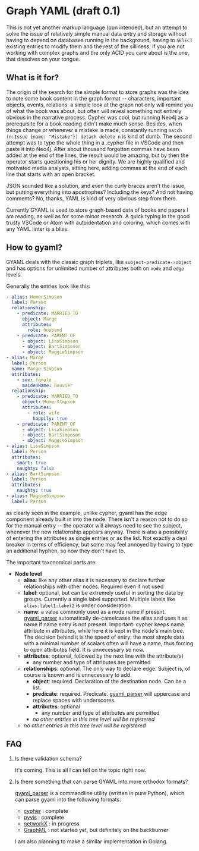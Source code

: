 # Graph YAML (draft 0.1)

This is not yet another markup language (pun intended), but an attempt to solve the issue of relatively simple manual data entry and storage without having to depend on databases running in the background, having to `SElECT` existing entries to modify them and the rest of the silliness, if you are not working with complex graphs and the only ACID you care about is the one, that dissolves on your tongue.

## What is it for?

The origin of the search for the simple format to store graphs was the idea to note some book content in the graph format -- characters, important objects, events, relations: a simple look at the graph not only will remind you of what the book was about, but often will reveal something not entirely obvious in the narrative process. Cypher was cool, but running Neo4j as a prerequisite for a book reading didn't make much sense. Besides, when things change or whenever a mistake is made, constantly running `match (n:Issue {name: "Mistake"}) detach delete n` is kind of dumb. The second attempt was to type the whole thing in a .cypher file in VSCode and then paste it into Neo4j. After about thousand forgotten commas have been added at the end of the lines, the result would be amazing, but by then the operator starts questioning his or her dignity. We are highly qualified and motivated media analysts, sitting here, adding commas at the end of each line that starts with an open bracket.

JSON sounded like a solution, and even the curly braces aren't the issue, but putting everything into apostrophes? Including the keys? And not having comments? No, thanks, YAML is kind of very obvious step from there.

Currently GYAML is used to store graph-based data of books and papers I am reading, as well as for some minor research. A quick typing in the good trusty VSCode or Atom with autoidentation and coloring, which comes with any YAML linter is a bliss. 


## How to gyaml?

GYAML deals with the classic graph triplets, like `subject-predicate->object` and has options for unlimited number of attributes both on `node` and `edge` levels.

Generally the entries look like this:

```yml
- alias: HomerSimpson
  label: Person
  relationship:
    - predicate: MARRIED_TO
      object: Marge
      attributes:
        role: husband
    - predicate: PARENT_OF
      - object: LisaSimpson
      - object: BartSimposon
      - object: MaggieSimpson
- alias: Marge
  label: Person
  name: Marge Simpson
  attributes:
    - sex: female
      maidenName: Bouvier
  relationship:
    - predicate: MARRIED_TO
      object: HomerSimpson
      attributes:
        - role: wife
          happily: true
    - predicate: PARENT_OF
      - object: LisaSimpson
      - object: BartSimposon
      - object: MaggieSimpson
- alias: LisaSimpson
  label: Person
  attributes:
    smart: true
    naughty: false
- alias: BartSimpson
  label: Person
  attributes:
    naughty: true
- alias: MaggieSimpson
  label: Person
```

as clearly seen in the example, unlike cypher, gyaml has the edge component already built in into the node. There isn't a reason not to do so for the manual entry -- the operator will always need to see the subject, whenever the new relationship appears anyway. There is also a possibility of entering the attributes as single entries or as the list. Not exactly a deal breaker in terms of efficiency, but some may feel annoyed by having to type an additional hyphen, so now they don't have to.

The important taxonomical parts are:
- **Node level**
  - **alias**: like any other alias it is necessary to declare further relationships with other nodes. Required even if not used
  - **label**: optional, but can be extremely useful in sorting the data by groups. Currently a single label supported. Multiple labels like `alias:label1:label2` is under consideration.
  - **name**: a value commonly used as a node name if present. [gyaml_parser]() automatically de-camelcases the alias and uses it as name if name entry is not present. Important: cypher keeps name attribute in attributes, while here it is kept in the node's main tree. The decision behind it is the speed of entry: the most simple data with a minimal number of scalars often will have a name, thus forcing to open attributes field. It is unnecessary so now.
  - **attributes**: optional, followed by the next line with the attribute(s)
    - any number and type of attributes are permitted
  - **relationships**: optional. The only way to declare edge. Subject is, of course is known and is unnecessary to add.
    - **object**: required. Declaration of the destination node. Can be a list.
    - **predicate**: required. Predicate. [gyaml_parser]() will uppercase and replace spaces with underscores.
    - **attributes**: optional
      - any number and type of attributes are permitted
    - *no other entries in this tree level will be registered*
  - *no other entries in this tree level will be registered*


## FAQ

1. Is there validation schema?
   
   It's coming. This is all I can tell on the topic right now.

2. Is there something that can parse GYAML into more orthodox formats?
   
   [gyaml_parser]() is a commandline utility (written in pure Python), which can parse gyaml into the following formats:
    - [cypher](https://www.opencypher.org/) : complete
    - [pyvis](https://pyvis.readthedocs.io/en/latest/) : complete
    - [networkX](https://networkx.github.io/) : in progress
    - [GraphML](http://graphml.graphdrawing.org/) : not started yet, but definitely on the backburner
  
    I am also planning to make a similar implementation in Golang. 
